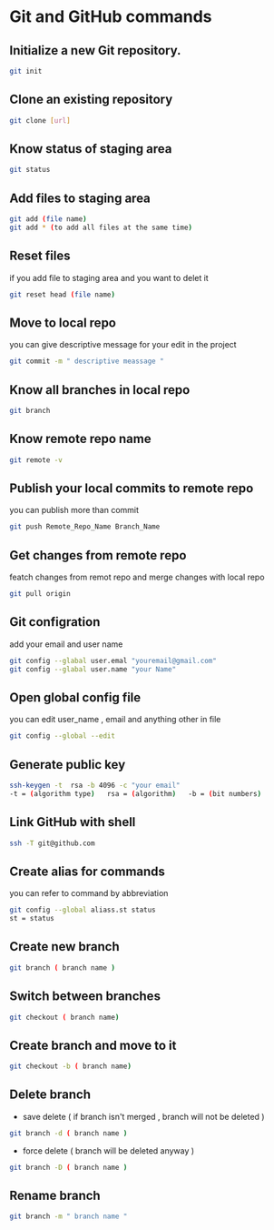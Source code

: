 # Git and GitHub commands

## Initialize a new Git repository.
```bash
git init 
```

## Clone an existing repository
```bash
git clone [url]
```

## Know status of staging area 
```bash
git status
```

## Add files to staging area
```bash
git add (file name)
git add * (to add all files at the same time)
```

## Reset files
if you add file to staging area and you want to delet it 
```bash
git reset head (file name)
```

## Move to local repo  
you can give descriptive message for your edit in the project
```bash 
git commit -m " descriptive meassage "
```

## Know all branches in local repo
```bash
git branch
```

## Know remote repo name 
```bash
git remote -v
```

## Publish your local commits to remote repo 
you can publish more than commit
```bash
git push Remote_Repo_Name Branch_Name
```

## Get changes from remote repo 
featch changes from remot repo and merge changes with local repo
```bash
git pull origin
```

## Git configration 
add your email and user name
```bash 
git config --glabal user.emal "youremail@gmail.com"
git config --glabal user.name "your Name"
```

## Open global config file
you can edit user_name , email and anything other in file
```bash
git config --global --edit
```


## Generate public key
```bash
ssh-keygen -t  rsa -b 4096 -c "your email"
-t = (algorithm type)   rsa = (algorithm)   -b = (bit numbers)  
```

## Link GitHub with shell 
```bash
ssh -T git@github.com 
```

## Create alias for commands
you can refer to command by abbreviation
```bash
git config --global aliass.st status
st = status 
```

## Create new branch
```bash
git branch ( branch name )
```

## Switch between branches
```bash
git checkout ( branch name)
```

## Create branch and move to it
```bash
git checkout -b ( branch name)
```

## Delete branch
- save delete ( if branch isn't merged , branch will not be deleted )
```bash
git branch -d ( branch name )
```
- force delete ( branch will be deleted anyway )
```bash
git branch -D ( branch name )
```
## Rename branch
```bash
git branch -m " branch name "
```

